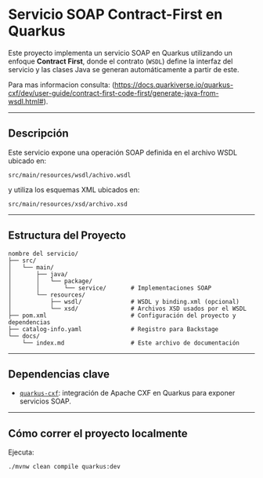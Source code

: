 # Servicio SOAP Contract-First en Quarkus

Este proyecto implementa un servicio SOAP en Quarkus utilizando un enfoque **Contract First**, donde el contrato (`WSDL`) define la interfaz del servicio y las clases Java se generan automáticamente a partir de este.

Para mas informacion consulta: (https://docs.quarkiverse.io/quarkus-cxf/dev/user-guide/contract-first-code-first/generate-java-from-wsdl.html#).

---

## Descripción

Este servicio expone una operación SOAP definida en el archivo WSDL ubicado en:

    src/main/resources/wsdl/achivo.wsdl

y utiliza los esquemas XML ubicados en:

    src/main/resources/xsd/archivo.xsd

---

## Estructura del Proyecto

```plaintext
nombre del servicio/
├── src/
│   └── main/
│       ├── java/
│       │   └── package/
│       │       └── service/       # Implementaciones SOAP
│       └── resources/
│           ├── wsdl/              # WSDL y binding.xml (opcional)
│           └── xsd/               # Archivos XSD usados por el WSDL
├── pom.xml                        # Configuración del proyecto y dependencias
├── catalog-info.yaml              # Registro para Backstage
└── docs/
    └── index.md                   # Este archivo de documentación
```
---

## Dependencias clave

- [`quarkus-cxf`](https://quarkiverse.github.io/quarkiverse-docs/quarkus-cxf/dev/index.html): integración de Apache CXF en Quarkus para exponer servicios SOAP.

---

## Cómo correr el proyecto localmente

Ejecuta:

```bash
./mvnw clean compile quarkus:dev
